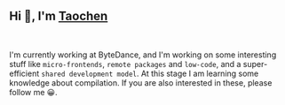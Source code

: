 ## Hi 👋, I'm [Taochen](https://www.zhihu.com/people/chen-tao-2-78)

<br>

I'm currently working at ByteDance, and I'm working on some interesting stuff like `micro-frontends`, `remote packages` and `low-code`, and a super-efficient `shared development model`. At this stage I am learning some knowledge about compilation. If you are also interested in these, please follow me 😀.
